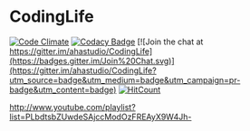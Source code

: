 CodingLife
==========

[![Code Climate](https://codeclimate.com/github/ahastudio/CodingLife/badges/gpa.svg)](https://codeclimate.com/github/ahastudio/CodingLife)
[![Codacy Badge](https://api.codacy.com/project/badge/grade/c9c93f4d9d604623a0cd4f24fb6a0314)](https://www.codacy.com/app/ahastudio/CodingLife)
[![Join the chat at https://gitter.im/ahastudio/CodingLife](https://badges.gitter.im/Join%20Chat.svg)](https://gitter.im/ahastudio/CodingLife?utm_source=badge&utm_medium=badge&utm_campaign=pr-badge&utm_content=badge)
[![HitCount](http://hits.dwyl.com/ahastudio/CodingLife.svg)](http://hits.dwyl.com/ahastudio/CodingLife)

http://www.youtube.com/playlist?list=PLbdtsbZUwdeSAjccModOzFREAyX9W4Jh-
